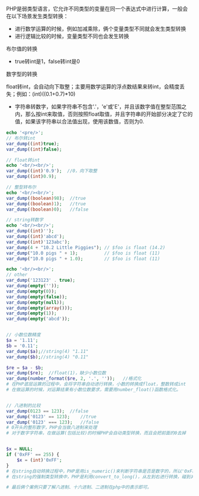PHP是弱类型语言，它允许不同类型的变量在同一个表达式中进行计算，一般会在以下场景发生类型转换：

- 进行数学运算的时候，例如加减乘除，俩个变量类型不同就会发生类型转换
- 进行逻辑比较的时候，变量类型不同也会发生转换





布尔值的转换

- true转int是1，false转int是0





数字型的转换

float转int，会自动向下取整；主要用数学运算的浮点数结果来转int，会精度丢失；例如：(int)((0.1+0.7)*10)

- 字符串转数字，如果字符串不包含'.'，'e'或'E'，并且该数字值在整型范围之内，那么按int来取值，否则按照float取值，并且字符串的开始部分决定了它的值，如果该字符串以合法值出现，使用该数值，否则为0.

```php
echo '<pre/>';
// 布尔转int
var_dump((int)true);
var_dump((int)false);

// float转int
echo '<br/><br/>';
var_dump((int)'0.9');  //0，向下取整
var_dump((int)0.9);

// 整型转布尔
echo '<br/><br/>';
var_dump((boolean)98);  //true
var_dump((boolean)1);   //true
var_dump((boolean)0);   //false

// string转数字
echo '<br/><br/>';
var_dump((int)'');
var_dump((int)'abcd');
var_dump((int)'123abc');
var_dump(4 + "10.2 Little Piggies"); // $foo is float (14.2)
var_dump("10.0 pigs " + 1);          // $foo is float (11)
var_dump("10.0 pigs " + 1.0);        // $foo is float (11)

echo '<br/><br/>';
// other
var_dump('123123' . true);
var_dump(empty(''));
var_dump(empty(0));
var_dump(empty(false));
var_dump(empty(null));
var_dump(empty(array()));
var_dump(empty(1));
var_dump(empty('abcd'));


// 小数位数精度
$a = '1.11';
$b = '0.11';
var_dump($a);//string(4) "1.11"
var_dump($b);//string(4) "0.11"

$re = $a - $b;
var_dump($re);	//float(1)，缺少小数位数
var_dump(number_format($re, 2, '.', ''));	//格式化
# 在PHP底层运算的过程中，会将字符串自动进行转换，小数的转换成float，整数转成int
# 在做运算的时候，对运算结果有小数位数要求，需要用number_float()函数格式化。


// 八进制的比较
var_dump(0123 == 123);	//false
var_dump('0123' == 123);	//true
var_dump('0123' === 123);	//false
# 0开头的整形数字，PHP会当做八进制来处理
# 对于数字字符串，在做运算(包括比较)的时候PHP会自动类型转换，而且会把前面的0去掉


$x = NULL;
if ('0xFF' == 255) {
	$x = (int)'0xFF';
}
# 在string自动转换过程中，PHP是用is_numeric()来判断字符串是否是数字的，所以'0xFF' == 255
# 在string的强制类型转换中，PHP是利用convert_to_long()，从左到右进行转换，碰到非数字字符就终止，所以$x = 0

# 最后俩个案例只要了解八进制、十六进制、二进制在php中的表示即可。
```